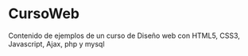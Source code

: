 # CursoWeb
Contenido de ejemplos de un curso de Diseño web  con HTML5, CSS3, Javascript, Ajax, php y mysql
